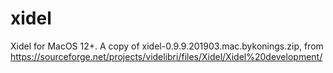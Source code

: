 # xidel
Xidel for MacOS 12+. A copy of xidel-0.9.9.201903.mac.bykonings.zip, from https://sourceforge.net/projects/videlibri/files/Xidel/Xidel%20development/

